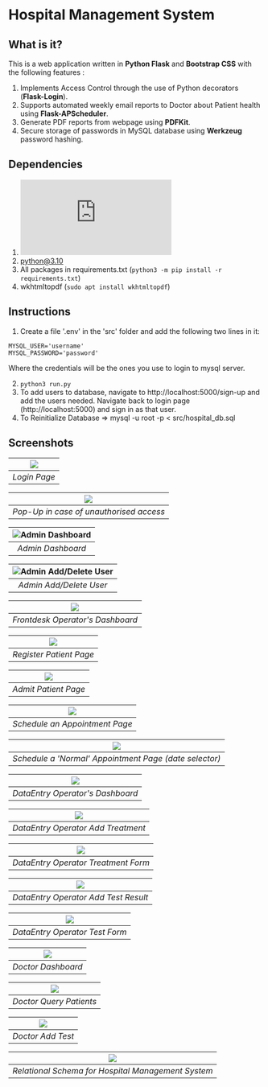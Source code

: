 # Hospital Management System

## What is it?

This is a web application written in **Python Flask** and **Bootstrap CSS** with the following features :
1. Implements Access Control through the use of Python decorators (**Flask-Login**).
2. Supports automated weekly email reports to Doctor about Patient health using **Flask-APScheduler**.
3. Generate PDF reports from webpage using **PDFKit**.
4. Secure storage of passwords in MySQL database using **Werkzeug** password hashing.

## Dependencies

1. ![mysql](https://dev.mysql.com/doc/refman/8.0/en/installing.html)
2. python@3.10
3. All packages in requirements.txt (`python3 -m pip install -r requirements.txt`)
4. wkhtmltopdf (`sudo apt install wkhtmltopdf`)

## Instructions

1. Create a file '.env' in the 'src' folder and add the following two lines in it:
```
MYSQL_USER='username'
MYSQL_PASSWORD='password'
```
Where the credentials will be the ones you use to login to mysql server.

2. `python3 run.py`
3. To add users to database, navigate to http://localhost:5000/sign-up and add the users needed. Navigate back to login page (http://localhost:5000) and sign in as that user.
4. To Reinitialize Database => mysql -u root -p < src/hospital_db.sql

## Screenshots

| ![](./images/login.png) |
|:--:|
| *Login Page* |

| ![](./images/login_unauthorised.png) |
|:--:|
| *Pop-Up in case of unauthorised access* |

| ![Admin Dashboard](./images/admin_dashboard.png) | 
|:--:| 
| *Admin Dashboard* |

| ![Admin Add/Delete User](./images/admin_add_del.png) |
|:--:|
| *Admin Add/Delete User* |

| ![](./images/fdo_dashboard.png) |
|:--:|
| *Frontdesk Operator's Dashboard* |

| ![](./images/fdo_register.png) |
|:--:|
| *Register Patient Page* |

| ![](./images/fdo_admit.png) |
|:--:|
| *Admit Patient Page* |

| ![](./images/fdo_appt.png) |
|:--:|
| *Schedule an Appointment Page* |

| ![](./images/fdo_appt_date.png) |
|:--:|
| *Schedule a 'Normal' Appointment Page (date selector)* |

| ![](./images/deo_dashboard.png) |
|:--:|
| *DataEntry Operator's Dashboard* |

| ![](./images/deo_add_treatment.png) |
|:--:|
| *DataEntry Operator Add Treatment* |

| ![](./images/deo_treatment_filled.png) |
|:--:|
| *DataEntry Operator Treatment Form* |

| ![](./images/deo_add_test.png) |
|:--:|
| *DataEntry Operator Add Test Result* |

| ![](./images/deo_test_filled.png) |
|:--:|
| *DataEntry Operator Test Form* |

| ![](./images/doc_dashboard.png) |
|:--:|
| *Doctor Dashboard* |

| ![](./images/doc_query_patients.png) |
|:--:|
| *Doctor Query Patients* |

| ![](./images/doc_add_test.png) |
|:--:|
| *Doctor Add Test* |

| ![](./images/schema.png) |
|:--:|
| *Relational Schema for Hospital Management System* |